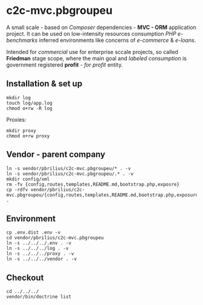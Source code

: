# c2c-mvc.pbgroupeu

A small scale - based on _Composer_ dependencies - **MVC - ORM** application project. It can be used on low-intensity resources consumption _PHP_ _e-benchmarks_ inferred environments like concerns of _e-commerce_ & _e-loans_.

Intended for _commercial_ use for enterprise sccale projects, so called **Friedman** stage scope, where the main goal and _labeled_ _consumption_ is government registered **profit** - _for profit_ entity.

## Installation & set up

```shell
mkdir log
touch log/app.log
chmod o+rw -R log
```

Proxies:

```shell
mkdir proxy
chmod o+rw proxy
```

## Vendor - parent company

```shell
ln -s vendor/pbrilius/c2c-mvc.pbgroupeu/* . -v
ln -s vendor/pbrilius/c2c-mvc.pbgroupeu/.* . -v
mkdir config/xml
rm -fv {config,routes,templates,README.md,bootstrap.php,exposre}
cp -rdfv vendor/pbrilius/c2c-mvc.pbgroupeu/{config,routes,templates,README.md,bootstrap.php,exposure} .
```

## Environment

```shell
cp .env.dist .env -v
cd vendor/pbrilius/c2c-mvc.pbgroupeu
ln -s ../../../.env . -v
ln -s ../../../log . -v
ln -s ../../../proxy . -v
ln -s ../../../vendor . -v
```

## Checkout

```shell
cd ../../../
vendor/bin/doctrine list
```
